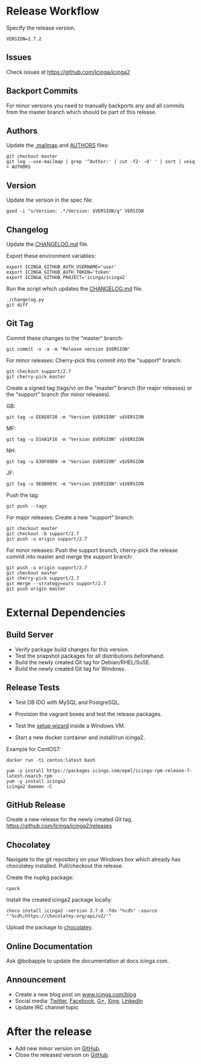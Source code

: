 # Release Workflow

Specify the release version.

```
VERSION=2.7.2
```

## Issues

Check issues at https://github.com/Icinga/icinga2

## Backport Commits

For minor versions you need to manually backports any and all commits from the
master branch which should be part of this release.

## Authors

Update the [.mailmap](.mailmap) and [AUTHORS](AUTHORS) files:

```
git checkout master
git log --use-mailmap | grep '^Author:' | cut -f2- -d' ' | sort | uniq > AUTHORS
```

## Version

Update the version in the spec file:

```
gsed -i "s/Version: .*/Version: $VERSION/g" VERSION
```

## Changelog

Update the [CHANGELOG.md](CHANGELOG.md) file.

Export these environment variables:

```
export ICINGA_GITHUB_AUTH_USERNAME='user'
export ICINGA_GITHUB_AUTH_TOKEN='token'
export ICINGA_GITHUB_PROJECT='icinga/icinga2'
```

Run the script which updates the [CHANGELOG.md](CHANGELOG.md) file.

```
./changelog.py
git diff
```

## Git Tag

Commit these changes to the "master" branch:

```
git commit -v -a -m "Release version $VERSION"
```

For minor releases: Cherry-pick this commit into the "support" branch:

```
git checkout support/2.7
git cherry-pick master
```

Create a signed tag (tags/v<VERSION>) on the "master" branch (for major
releases) or the "support" branch (for minor releases).

GB:

```
git tag -u EE8E0720 -m "Version $VERSION" v$VERSION
```

MF:

```
git tag -u D14A1F16 -m "Version $VERSION" v$VERSION
```

NH:

```
git tag -u 630F89D9 -m "Version $VERSION" v$VERSION
```

JF:

```
git tag -u 9E0B003C -m "Version $VERSION" v$VERSION
```

Push the tag:

```
git push --tags
```

For major releases: Create a new "support" branch:

```
git checkout master
git checkout -b support/2.7
git push -u origin support/2.7
```

For minor releases: Push the support branch, cherry-pick the release commit
into master and merge the support branch:

```
git push -u origin support/2.7
git checkout master
git cherry-pick support/2.7
git merge --strategy=ours support/2.7
git push origin master
```

# External Dependencies

## Build Server

* Verify package build changes for this version.
* Test the snapshot packages for all distributions beforehand.
* Build the newly created Git tag for Debian/RHEL/SuSE.
* Build the newly created Git tag for Windows.

## Release Tests

* Test DB IDO with MySQL and PostgreSQL.
* Provision the vagrant boxes and test the release packages.
* Test the [setup wizard](https://packages.icinga.com/windows/) inside a Windows VM.

* Start a new docker container and install/run icinga2.

Example for CentOS7:

```
docker run -ti centos:latest bash

yum -y install https://packages.icinga.com/epel/icinga-rpm-release-7-latest.noarch.rpm
yum -y install icinga2
icinga2 daemon -C
```

## GitHub Release

Create a new release for the newly created Git tag.
https://github.com/Icinga/icinga2/releases

## Chocolatey

Navigate to the git repository on your Windows box which
already has chocolatey installed. Pull/checkout the release.

Create the nupkg package:

```
cpack
```

Install the created icinga2 package locally:

```
choco install icinga2 -version 2.7.0 -fdv "%cd%" -source "'%cd%;https://chocolatey.org/api/v2/'"
```

Upload the package to [chocolatey](https://chocolatey.org/packages/upload).

## Online Documentation

Ask @bobapple to update the documentation at docs.icinga.com.

## Announcement

* Create a new blog post on www.icinga.com/blog
* Social media: [Twitter](https://twitter.com/icinga), [Facebook](https://www.facebook.com/icinga), [G+](https://plus.google.com/+icinga), [Xing](https://www.xing.com/communities/groups/icinga-da4b-1060043), [LinkedIn](https://www.linkedin.com/groups/Icinga-1921830/about)
* Update IRC channel topic

# After the release

* Add new minor version on [GitHub](https://github.com/Icinga/icinga2/milestones).
* Close the released version on [GitHub](https://github.com/Icinga/icinga2/milestones).
